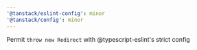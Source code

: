 ```yaml
---
'@tanstack/eslint-config': minor
'@tanstack/config': minor
---
```


Permit `throw new Redirect` with @typescript-eslint's strict config
